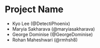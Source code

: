 # Project Name
- Kyo Lee (@DetectiPhoenix)
- Maryia Sakharava (@maryiasakharava)
- George Dominise (@GeorgeDominise)
- Rohan Maheshwari (@rmhsh8) 

